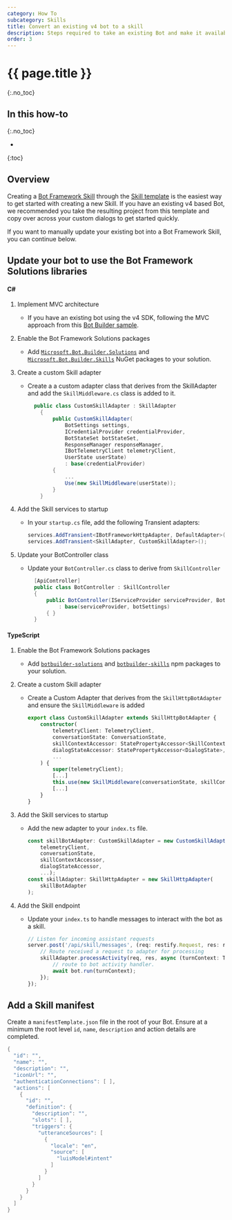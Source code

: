 ```yaml
---
category: How To
subcategory: Skills
title: Convert an existing v4 bot to a skill
description: Steps required to take an existing Bot and make it available as a skill.
order: 3
---
```


# {{ page.title }}
{:.no_toc}

## In this how-to
{:.no_toc}

* 
{:toc}

## Overview

Creating a [Bot Framework Skill]({{site.baseurl}}/overview/skills) through the [Skill template]({{site.baseurl}}/tutorials/csharp/create-skill/1_intro) is the easiest way to get started with creating a new Skill. If you have an existing v4 based Bot, we  recommended you take the resulting project from this template and copy over across your custom dialogs to get started quickly.

If you want to manually update your existing bot into a Bot Framework Skill, you can continue below.

## Update your bot to use the Bot Framework Solutions libraries
#### C#

1. Implement MVC architecture
    - If you have an existing bot using the v4 SDK, following the MVC approach from this [Bot Builder sample](https://github.com/Microsoft/BotBuilder-Samples/tree/master/samples/csharp_dotnetcore/05.multi-turn-prompt).

1. Enable the Bot Framework Solutions packages
    - Add [`Microsoft.Bot.Builder.Solutions`](https://www.nuget.org/packages/Microsoft.Bot.Builder.Solutions/) and [`Microsoft.Bot.Builder.Skills`](https://www.nuget.org/packages/Microsoft.Bot.Builder.Skills/) NuGet packages to your solution.

2. Create a custom Skill adapter

    - Create a a custom adapter class that derives from the SkillAdapter and add the `SkillMiddleware.cs` class is added to it.

      ```csharp
        public class CustomSkillAdapter : SkillAdapter
          {
              public CustomSkillAdapter(
                  BotSettings settings,
                  ICredentialProvider credentialProvider,
                  BotStateSet botStateSet,
                  ResponseManager responseManager,
                  IBotTelemetryClient telemetryClient,
                  UserState userState)
                  : base(credentialProvider)
              {
                  ...
                  Use(new SkillMiddleware(userState));
              }
          }
      ```

3. Add the Skill services to startup
    - In your `startup.cs` file, add the following Transient adapters:

      ```csharp
      services.AddTransient<IBotFrameworkHttpAdapter, DefaultAdapter>();
      services.AddTransient<SkillAdapter, CustomSkillAdapter>();
      ```

4. Update your BotController class

    - Update your `BotController.cs` class to derive from `SkillController`

      ```csharp
        [ApiController]
        public class BotController : SkillController
        {
            public BotController(IServiceProvider serviceProvider, BotSettingsBase botSettings)
                : base(serviceProvider, botSettings)
            { }
        }
      ```

#### TypeScript
1. Enable the Bot Framework Solutions packages
    - Add [`botbuilder-solutions`](https://www.npmjs.com/package/botbuilder-solutions) and [`botbuilder-skills`](https://www.npmjs.com/package/botbuilder-skills) npm packages to your solution.

2. Create a custom Skill adapter
    - Create a Custom Adapter that derives from the `SkillHttpBotAdapter` and ensure the `SkillMiddleware` is added

      ```typescript
      export class CustomSkillAdapter extends SkillHttpBotAdapter {
          constructor(
              telemetryClient: TelemetryClient,
              conversationState: ConversationState,
              skillContextAccessor: StatePropertyAccessor<SkillContext>,
              dialogStateAccessor: StatePropertyAccessor<DialogState>,
              ...
          ) {
              super(telemetryClient);
              [...]
              this.use(new SkillMiddleware(conversationState, skillContextAccessor, dialogStateAccessor));
              [...]
          }
      }
      ```

3. Add the Skill services to startup
    - Add the new adapter to your `index.ts` file.

      ```typescript
      const skillBotAdapter: CustomSkillAdapter = new CustomSkillAdapter(
          telemetryClient,
          conversationState,
          skillContextAccessor,
          dialogStateAccessor,
          ...);
      const skillAdapter: SkillHttpAdapter = new SkillHttpAdapter(
          skillBotAdapter
      );
      ```

4. Add the Skill endpoint
    - Update your `index.ts` to handle messages to interact with the bot as a skill.

      ```typescript
      // Listen for incoming assistant requests
      server.post('/api/skill/messages', (req: restify.Request, res: restify.Response) => {
          // Route received a request to adapter for processing
          skillAdapter.processActivity(req, res, async (turnContext: TurnContext) => {
              // route to bot activity handler.
              await bot.run(turnContext);
          });
      });
      ```


## Add a Skill manifest

Create a `manifestTemplate.json` file in the root of your Bot. Ensure at a minimum the root level `id`, `name`, `description` and action details are completed.

```csharp
{
  "id": "",
  "name": "",
  "description": "",
  "iconUrl": "",
  "authenticationConnections": [ ],
  "actions": [
    {
      "id": "",
      "definition": {
        "description": "",
        "slots": [ ],
        "triggers": {
          "utteranceSources": [
            {
              "locale": "en",
              "source": [
                "luisModel#intent"
              ]
            }
          ]
        }
      }
    }
  ]
}
```

